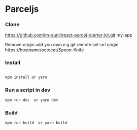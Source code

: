 # Parceljs


### Clone 

https://github.com/im-sunil/react-parcel-starter-kit.git  my-app

Remove origin add you own 
e.g git remote set-url origin https://hostname/octocat/Spoon-Knife

### Install

```sh 

npm install or yarn 
```

### Run a script in dev

```sh 
npm run dev  or yarn dev 
```

### Build

```
npm run build  or yarn build
```

